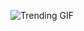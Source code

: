 ![Trending GIF](https://media3.giphy.com/media/v1.Y2lkPThiYjIxNzcyajMydTV1aTRiNTJpOGt2ejQ1dmw0OTVvcTZtaWk5dDJzeDIzc2E5ZSZlcD12MV9naWZzX3NlYXJjaCZjdD1n/YYKoJL28YtscdUTGWA/giphy.gif)
